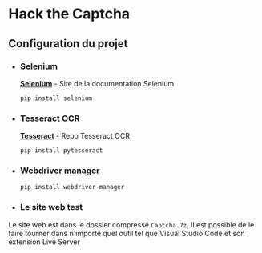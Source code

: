 # Hack the Captcha



## Configuration du projet
+ ### Selenium
  __[Selenium](https://selenium-python.readthedocs.io)__ - Site de la documentation Selenium

  `pip install selenium`

+ ### Tesseract OCR

  __[Tesseract](https://github.com/tesseract-ocr/tesseract)__ - Repo Tesseract OCR

  `pip install pytesseract`

+ ### Webdriver manager

  `pip install webdriver-manager`

+ ### Le site web test

Le site web est dans le dossier compressé `Captcha.7z`. Il est possible de le faire tourner dans n'importe quel outil tel que Visual Studio Code et son extension Live Server